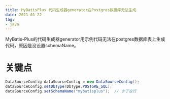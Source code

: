 ```yaml
---
title: MyBatisPlus 代码生成器generator在Postgres数据库无法生成
date: 2021-01-22
tag: 
- java
---
```

MyBatis-Plus的代码生成器generator用示例代码无法在postgres数据库表上生成代码，原因是没设置schemaName。
<!--more-->

# 关键点
```java
DataSourceConfig dataSourceConfig = new DataSourceConfig();
dataSourceConfig.setDbType(DbType.POSTGRE_SQL);  
dataSourceConfig.setSchemaName("mybatisplus");  // 少了这行
```


